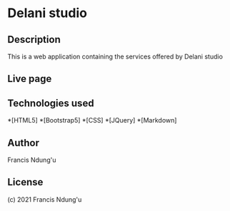 # Delani studio

## Description 
This is a web application containing the services offered by Delani studio

## Live page

## Technologies used
*[HTML5]
*[Bootstrap5]
*[CSS]
*[JQuery]
*[Markdown]

## Author
Francis Ndung'u

## License 
(c) 2021 Francis Ndung'u